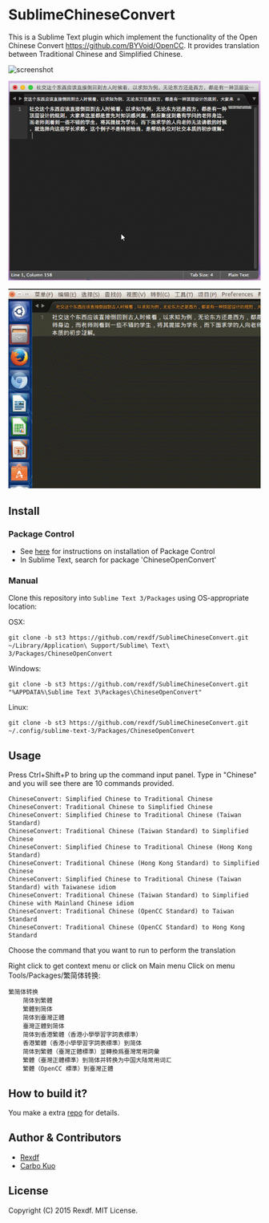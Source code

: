 # SublimeChineseConvert

This is a Sublime Text plugin which implement the functionality of the Open Chinese Convert <https://github.com/BYVoid/OpenCC>. It provides translation between Traditional Chinese and Simplified Chinese.

![screenshot](https://raw.githubusercontent.com/rexdf/SublimeChineseConvert/readme/screenshot/SublimeChineseConvert.gif)

![screenshot](https://raw.githubusercontent.com/rexdf/SublimeChineseConvert/readme/screenshot/SublimeChineseConvert_OSX.gif)

![screenshot](https://raw.githubusercontent.com/rexdf/SublimeChineseConvert/readme/screenshot/SublimeChineseConvert_Linux.gif)

Install
-------
### Package Control
- See [here](http://wbond.net/sublime_packages/package_control) for instructions on installation of Package Control
- In Sublime Text, search for package 'ChineseOpenConvert'

### Manual
Clone this repository into `Sublime Text 3/Packages` using OS-appropriate location:

OSX:

    git clone -b st3 https://github.com/rexdf/SublimeChineseConvert.git ~/Library/Application\ Support/Sublime\ Text\ 3/Packages/ChineseOpenConvert

Windows:

    git clone -b st3 https://github.com/rexdf/SublimeChineseConvert.git "%APPDATA%\Sublime Text 3\Packages\ChineseOpenConvert"

Linux:

    git clone -b st3 https://github.com/rexdf/SublimeChineseConvert.git ~/.config/sublime-text-3/Packages/ChineseOpenConvert

Usage
-------

Press Ctrl+Shift+P to bring up the command input panel. Type in "Chinese" and you will see there are 10 commands provided.

    ChineseConvert: Simplified Chinese to Traditional Chinese
    ChineseConvert: Traditional Chinese to Simplified Chinese
    ChineseConvert: Simplified Chinese to Traditional Chinese (Taiwan Standard)
    ChineseConvert: Traditional Chinese (Taiwan Standard) to Simplified Chinese
    ChineseConvert: Simplified Chinese to Traditional Chinese (Hong Kong Standard)
    ChineseConvert: Traditional Chinese (Hong Kong Standard) to Simplified Chinese
    ChineseConvert: Simplified Chinese to Traditional Chinese (Taiwan Standard) with Taiwanese idiom
    ChineseConvert: Traditional Chinese (Taiwan Standard) to Simplified Chinese with Mainland Chinese idiom
    ChineseConvert: Traditional Chinese (OpenCC Standard) to Taiwan Standard
    ChineseConvert: Traditional Chinese (OpenCC Standard) to Hong Kong Standard

Choose the command that you want to run to perform the translation

Right click to get context menu or click on Main menu Click on menu Tools/Packages/繁简体转换:

    繁简体转换
        简体到繁體
        繁體到简体
        简体到臺灣正體
        臺灣正體到简体
        简体到香港繁體（香港小學學習字詞表標準）
        香港繁體（香港小學學習字詞表標準）到简体
        简体到繁體（臺灣正體標準）並轉換爲臺灣常用詞彙
        繁體（臺灣正體標準）到简体并转换为中国大陆常用词汇
        繁體（OpenCC 標準）到臺灣正體

How to build it?
---------------------
You make a extra [repo](https://github.com/rexdf/OpenCC_Python) for details.

Author & Contributors
---------------------
- [Rexdf](https://github.com/rexdf/SublimeChineseConvert)
- [Carbo Kuo](https://github.com/BYVoid/OpenCC)

## License

Copyright (C) 2015 Rexdf. MIT License.